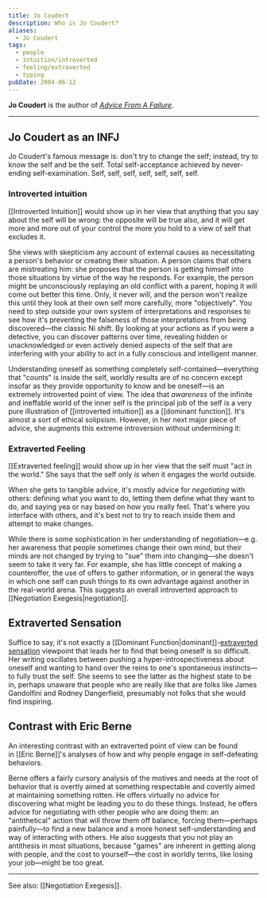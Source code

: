 ```yaml
---
title: Jo Coudert
description: Who is Jo Coudert?
aliases:
  - Jo Coudert
tags:
  - people
  - intuition/introverted
  - feeling/extraverted
  - typing
pubDate: 2004-06-12
---
```


**Jo Coudert** is the author of *[Advice From A Failure](http://www.amazon.com/exec/obidos/ASIN/0595268366).*

---

## Jo Coudert as an INFJ

Jo Coudert's famous message is: don't try to change the self; instead, try to know the self and be the self. Total self-acceptance achieved by never-ending self-examination. Self, self, self, self, self, self, self.

### Introverted intuition

[[Introverted Intuition]] would show up in her view that anything that you say about the self will be wrong: the opposite will be true also, and it will get more and more out of your control the more you hold to a view of self that excludes it.

She views with skepticism any account of external causes as necessitating a person's behavior or creating their situation. A person claims that others are mistreating him: she proposes that the person is getting himself into those situations by virtue of the way he responds. For example, the person might be unconsciously replaying an old conflict with a parent, hoping it will come out better this time. Only, it never will, and the person won't realize this until they look at their own self more carefully, more "objectively". You need to step outside your own system of interpretations and responses to see how it's preventing the falseness of those interpretations from being discovered—the classic Ni shift. By looking at your actions as if you were a detective, you can discover patterns over time, revealing hidden or unacknowledged or even actively denied aspects of the self that are interfering with your ability to act in a fully conscious and intelligent manner.

Understanding oneself as something completely self-contained—everything that "counts" is inside the self, worldly results are of no concern except insofar as they provide opportunity to know and be oneself—is an extremely introverted point of view. The idea that *awareness* of the infinite and ineffable world of the inner self is the principal job of the self is a very pure illustration of [[introverted intuition]] as a [[dominant function]]. It's almost a sort of ethical solipsism. However, in her next major piece of advice, she augments this extreme introversion without undermining it:

### Extraverted Feeling

[[Extraverted feeling]] would show up in her view that the self must "act in the world." She says that the self only *is* when it engages the world outside.

When she gets to tangible advice, it's mostly advice for *negotiating* with others: defining what you want to do, letting them define what they want to do, and saying yea or nay based on how you really feel. That's where you interface with others, and it's best not to try to reach inside them and attempt to make changes.

While there is some sophistication in her understanding of negotiation—e.g. her awareness that people sometimes change their own mind, but their minds are not changed by trying to "sue" them into changing—she doesn't seem to take it very far. For example, she has little concept of making a counteroffer, the use of offers to gather information, or in general the ways in which one self can push things to its own advantage against another in the real-world arena. This suggests an overall introverted approach to [[Negotiation Exegesis|negotiation]].

## Extraverted Sensation

Suffice to say, it's not exactly a [[Dominant Function|dominant]]-[extraverted sensation](../main/function-attitude/attitudes/extraverted_sensation) viewpoint that leads her to find that being oneself is so difficult. Her writing oscillates between pushing a hyper-introspectiveness about oneself and wanting to hand over the reins to one's spontaneous instincts—to fully trust the self. She seems to see the latter as the highest state to be in, perhaps unaware that people who are really like that are folks like James Gandolfini and Rodney Dangerfield, presumably not folks that she would find inspiring.

## Contrast with Eric Berne

An interesting contrast with an extraverted point of view can be found in [[Eric Berne]]'s analyses of how and why people engage in self-defeating behaviors.

Berne offers a fairly cursory analysis of the motives and needs at the root of behavior that is overtly aimed at something respectable and covertly aimed at maintaining something rotten. He offers virtually no advice for discovering what might be leading you to do these things. Instead, he offers advice for negotiating with other people who are doing them: an "antithetical" action that will throw them off balance, forcing them—perhaps painfully—to find a new balance and a more honest self-understanding and way of interacting with others. He also suggests that you not play an antithesis in most situations, because "games" are inherent in getting along with people, and the cost to yourself—the cost in worldly terms, like losing your job—might be too great.

---

See also: [[Negotiation Exegesis]].
